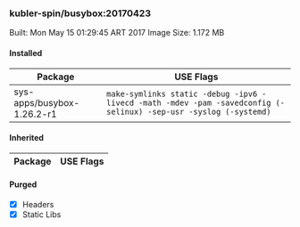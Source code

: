 ### kubler-spin/busybox:20170423

Built: Mon May 15 01:29:45 ART 2017
Image Size: 1.172 MB

#### Installed
Package | USE Flags
--------|----------
sys-apps/busybox-1.26.2-r1 | `make-symlinks static -debug -ipv6 -livecd -math -mdev -pam -savedconfig (-selinux) -sep-usr -syslog (-systemd)`
#### Inherited
Package | USE Flags
--------|----------
#### Purged
- [x] Headers
- [x] Static Libs
